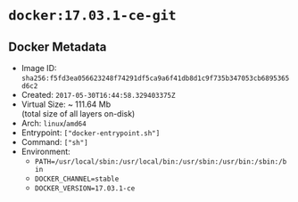 # `docker:17.03.1-ce-git`

## Docker Metadata

- Image ID: `sha256:f5fd3ea056623248f74291df5ca9a6f41db8d1c9f735b347053cb6895365d6c2`
- Created: `2017-05-30T16:44:58.329403375Z`
- Virtual Size: ~ 111.64 Mb  
  (total size of all layers on-disk)
- Arch: `linux`/`amd64`
- Entrypoint: `["docker-entrypoint.sh"]`
- Command: `["sh"]`
- Environment:
  - `PATH=/usr/local/sbin:/usr/local/bin:/usr/sbin:/usr/bin:/sbin:/bin`
  - `DOCKER_CHANNEL=stable`
  - `DOCKER_VERSION=17.03.1-ce`
